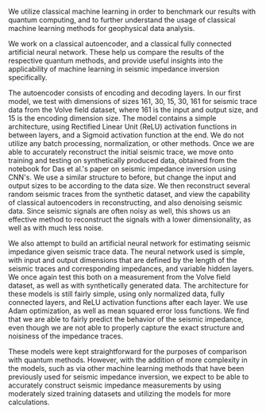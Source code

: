 We utilize classical machine learning in order to benchmark our results with quantum computing, and to further understand the usage of classical machine learning methods for geophysical data analysis. 

We work on a classical autoencoder, and a classical fully connected artificial neural network. These help us compare the results of the respective quantum methods, and provide useful insights into the applicability of machine learning in seismic impedance inversion specifically. 

The autoencoder consists of encoding and decoding layers. In our first model, we test with dimensions of sizes 161, 30, 15, 30, 161 for seismic trace data from the Volve field dataset, where 161 is the input and output size, and 15 is the encoding dimension size. The model contains a simple architecture, using Rectified Linear Unit (ReLU) activation functions in between layers, and a Sigmoid activation function at the end. We do not utilize any batch processing, normalization, or other methods. Once we are able to accurately reconstruct the initial seismic trace, we move onto training and testing on synthetically produced data, obtained from the notebook for Das et al.'s paper on seismic impedance inversion using CNN's. We use a similar structure to before, but change the input and output sizes to be according to the data size. We then reconstruct several random seismic traces from the synthetic dataset, and view the capability of classical autoencoders in reconstructing, and also denoising seismic data. Since seismic signals are often noisy as well, this shows us an effective method to reconstruct the signals with a lower dimensionality, as well as with much less noise. 

We also attempt to build an artificial neural network for estimating seismic impedance given seismic trace data. The neural network used is simple, with input and output dimensions that are defined by the length of the seismic traces and corresponding impedances, and variable hidden layers. We once again test this both on a measurement from the Volve field dataset, as well as with synthetically generated data. The architecture for these models is still fairly simple, using only normalized data, fully connected layers, and ReLU activation functions after each layer. We use Adam optimization, as well as mean squared error loss functions. We find that we are able to fairly predict the behavior of the seismic impedance, even though we are not able to properly capture the exact structure and noisiness of the impedance traces. 

These models were kept straightforward for the purposes of comparison with quantum methods. However, with the addition of more complexity in the models, such as via other machine learning methods that have been previously used for seismic impedance inversion, we expect to be able to accurately construct seismic impedance measurements by using moderately sized training datasets and utilizing the models for more calculations.

